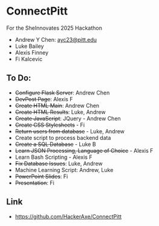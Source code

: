 # ConnectPitt
For the SheInnovates 2025 Hackathon
- Andrew Y Chen: ayc23@pitt.edu
- Luke Bailey
- Alexis Finney
- Fi Kalcevic

## To Do:
- ~~Configure Flask Server~~: Andrew Chen
- ~~DevPost Page~~: Alexis F
- ~~Create HTML Main~~: Andrew Chen
- ~~Create HTML Results~~: Luke, Andrew 
- ~~Create JavaScript~~: JQuery - Andrew Chen
- ~~Create CSS Stylesheets~~ - Fi 
- ~~Return users from database~~ - Luke, Andrew
- Create script to process backend data
- ~~Create a SQL Database~~ - Luke B
- ~~Learn JSON Processing, Language of Choice~~ - Alexis F
- Learn Bash Scripting - Alexis F
- ~~Fix Database Issues~~: Luke, Andrew 
- Machine Learning Script: Andrew, Luke
- ~~PowerPoint Slides~~: Fi
- ~~Presentation~~: Fi

## Link
- https://github.com/HackerAxe/ConnectPitt